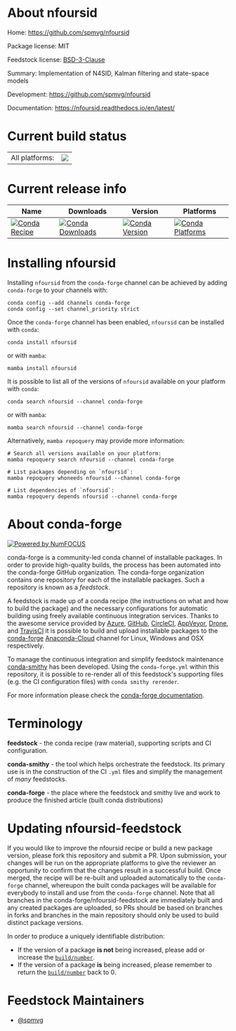 About nfoursid
==============

Home: https://github.com/spmvg/nfoursid

Package license: MIT

Feedstock license: [BSD-3-Clause](https://github.com/conda-forge/nfoursid-feedstock/blob/main/LICENSE.txt)

Summary: Implementation of N4SID, Kalman filtering and state-space models

Development: https://github.com/spmvg/nfoursid

Documentation: https://nfoursid.readthedocs.io/en/latest/

Current build status
====================


<table><tr><td>All platforms:</td>
    <td>
      <a href="https://dev.azure.com/conda-forge/feedstock-builds/_build/latest?definitionId=14931&branchName=main">
        <img src="https://dev.azure.com/conda-forge/feedstock-builds/_apis/build/status/nfoursid-feedstock?branchName=main">
      </a>
    </td>
  </tr>
</table>

Current release info
====================

| Name | Downloads | Version | Platforms |
| --- | --- | --- | --- |
| [![Conda Recipe](https://img.shields.io/badge/recipe-nfoursid-green.svg)](https://anaconda.org/conda-forge/nfoursid) | [![Conda Downloads](https://img.shields.io/conda/dn/conda-forge/nfoursid.svg)](https://anaconda.org/conda-forge/nfoursid) | [![Conda Version](https://img.shields.io/conda/vn/conda-forge/nfoursid.svg)](https://anaconda.org/conda-forge/nfoursid) | [![Conda Platforms](https://img.shields.io/conda/pn/conda-forge/nfoursid.svg)](https://anaconda.org/conda-forge/nfoursid) |

Installing nfoursid
===================

Installing `nfoursid` from the `conda-forge` channel can be achieved by adding `conda-forge` to your channels with:

```
conda config --add channels conda-forge
conda config --set channel_priority strict
```

Once the `conda-forge` channel has been enabled, `nfoursid` can be installed with `conda`:

```
conda install nfoursid
```

or with `mamba`:

```
mamba install nfoursid
```

It is possible to list all of the versions of `nfoursid` available on your platform with `conda`:

```
conda search nfoursid --channel conda-forge
```

or with `mamba`:

```
mamba search nfoursid --channel conda-forge
```

Alternatively, `mamba repoquery` may provide more information:

```
# Search all versions available on your platform:
mamba repoquery search nfoursid --channel conda-forge

# List packages depending on `nfoursid`:
mamba repoquery whoneeds nfoursid --channel conda-forge

# List dependencies of `nfoursid`:
mamba repoquery depends nfoursid --channel conda-forge
```


About conda-forge
=================

[![Powered by
NumFOCUS](https://img.shields.io/badge/powered%20by-NumFOCUS-orange.svg?style=flat&colorA=E1523D&colorB=007D8A)](https://numfocus.org)

conda-forge is a community-led conda channel of installable packages.
In order to provide high-quality builds, the process has been automated into the
conda-forge GitHub organization. The conda-forge organization contains one repository
for each of the installable packages. Such a repository is known as a *feedstock*.

A feedstock is made up of a conda recipe (the instructions on what and how to build
the package) and the necessary configurations for automatic building using freely
available continuous integration services. Thanks to the awesome service provided by
[Azure](https://azure.microsoft.com/en-us/services/devops/), [GitHub](https://github.com/),
[CircleCI](https://circleci.com/), [AppVeyor](https://www.appveyor.com/),
[Drone](https://cloud.drone.io/welcome), and [TravisCI](https://travis-ci.com/)
it is possible to build and upload installable packages to the
[conda-forge](https://anaconda.org/conda-forge) [Anaconda-Cloud](https://anaconda.org/)
channel for Linux, Windows and OSX respectively.

To manage the continuous integration and simplify feedstock maintenance
[conda-smithy](https://github.com/conda-forge/conda-smithy) has been developed.
Using the ``conda-forge.yml`` within this repository, it is possible to re-render all of
this feedstock's supporting files (e.g. the CI configuration files) with ``conda smithy rerender``.

For more information please check the [conda-forge documentation](https://conda-forge.org/docs/).

Terminology
===========

**feedstock** - the conda recipe (raw material), supporting scripts and CI configuration.

**conda-smithy** - the tool which helps orchestrate the feedstock.
                   Its primary use is in the construction of the CI ``.yml`` files
                   and simplify the management of *many* feedstocks.

**conda-forge** - the place where the feedstock and smithy live and work to
                  produce the finished article (built conda distributions)


Updating nfoursid-feedstock
===========================

If you would like to improve the nfoursid recipe or build a new
package version, please fork this repository and submit a PR. Upon submission,
your changes will be run on the appropriate platforms to give the reviewer an
opportunity to confirm that the changes result in a successful build. Once
merged, the recipe will be re-built and uploaded automatically to the
`conda-forge` channel, whereupon the built conda packages will be available for
everybody to install and use from the `conda-forge` channel.
Note that all branches in the conda-forge/nfoursid-feedstock are
immediately built and any created packages are uploaded, so PRs should be based
on branches in forks and branches in the main repository should only be used to
build distinct package versions.

In order to produce a uniquely identifiable distribution:
 * If the version of a package **is not** being increased, please add or increase
   the [``build/number``](https://docs.conda.io/projects/conda-build/en/latest/resources/define-metadata.html#build-number-and-string).
 * If the version of a package **is** being increased, please remember to return
   the [``build/number``](https://docs.conda.io/projects/conda-build/en/latest/resources/define-metadata.html#build-number-and-string)
   back to 0.

Feedstock Maintainers
=====================

* [@spmvg](https://github.com/spmvg/)


